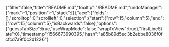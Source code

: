 {"filter":false,"title":"README.md","tooltip":"/README.md","undoManager":{"mark":-1,"position":-1,"stack":[]},"ace":{"folds":[],"scrolltop":0,"scrollleft":0,"selection":{"start":{"row":15,"column":5},"end":{"row":15,"column":5},"isBackwards":false},"options":{"guessTabSize":true,"useWrapMode":false,"wrapToView":true},"firstLineState":0},"timestamp":1566673990395,"hash":"a85b89d5ec3b2ebbe8036f0fcfcd7a9f0c2d1226"}